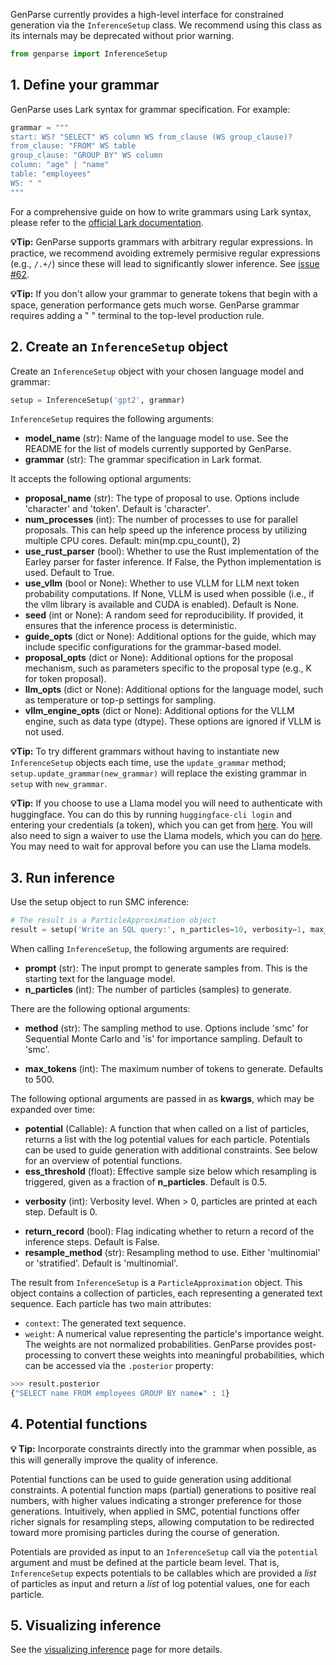 GenParse currently provides a high-level interface for constrained generation via the `InferenceSetup` class. We recommend using this class as its internals may be deprecated without prior warning. 

```python
from genparse import InferenceSetup
```

## 1. Define your grammar 

GenParse uses Lark syntax for grammar specification. For example:

```python
grammar = """
start: WS? "SELECT" WS column WS from_clause (WS group_clause)?
from_clause: "FROM" WS table
group_clause: "GROUP BY" WS column
column: "age" | "name"
table: "employees"
WS: " "
"""
```

For a comprehensive guide on how to write grammars using Lark syntax, please refer to the [official Lark documentation](https://lark-parser.readthedocs.io/en/latest/grammar.html).

**💡Tip:** GenParse supports grammars with arbitrary regular expressions. In practice, we recommend avoiding extremely permisive regular expressions (e.g., `/.+/`) since these will lead to significantly slower inference. See [issue #62](https://github.com/probcomp/genparse/issues/62).

**💡Tip:** If you don't allow your grammar to generate tokens that begin with a space, generation performance gets much worse. GenParse grammar requires adding a " " terminal to the top-level production rule.

## 2. Create an `InferenceSetup` object

Create an `InferenceSetup` object with your chosen language model and grammar:

```python
setup = InferenceSetup('gpt2', grammar)
```

`InferenceSetup` requires the following arguments:

- **model_name** (str): Name of the language model to use. See the README for the list of models currently supported by GenParse.
- **grammar** (str): The grammar specification in Lark format.


It accepts the following optional arguments:

- **proposal_name** (str): The type of proposal to use. Options include 'character' and 'token'. Default is 'character'.
- **num_processes** (int): The number of processes to use for parallel proposals. This can help speed up the inference process by utilizing multiple CPU cores. Default: min(mp.cpu_count(), 2)
- **use_rust_parser** (bool): Whether to use the Rust implementation of the Earley parser for faster inference. If False, the Python implementation is used. Default to True.
- **use_vllm** (bool or None): Whether to use VLLM for LLM next token probability computations. If None, VLLM is used when possible (i.e., if the vllm library is available and CUDA is enabled). Default is None.
- **seed** (int or None): A random seed for reproducibility. If provided, it ensures that the inference process is deterministic.
- **guide_opts** (dict or None): Additional options for the guide, which may include specific configurations for the grammar-based model.
- **proposal_opts** (dict or None): Additional options for the proposal mechanism, such as parameters specific to the proposal type (e.g., K for token proposal).
- **llm_opts** (dict or None): Additional options for the language model, such as temperature or top-p settings for sampling.
- **vllm_engine_opts** (dict or None): Additional options for the VLLM engine, such as data type (dtype). These options are ignored if VLLM is not used.


**💡Tip:** To try different grammars without having to instantiate new `InferenceSetup` objects each time, use the `update_grammar` method; `setup.update_grammar(new_grammar)` will replace the existing grammar in `setup` with `new_grammar`.

**💡Tip:** If you choose to use a Llama model you will need to authenticate with huggingface. You can do this by running `huggingface-cli login` and entering your credentials (a token), which you can get from [here](https://huggingface.co/settings/tokens). You will also need to sign a waiver to use the Llama models, which you can do [here](https://huggingface.co/meta-llama/Meta-Llama-3-8B). You may need to wait for approval before you can use the Llama models.


## 3. Run inference

Use the setup object to run SMC inference:

```python
# The result is a ParticleApproximation object
result = setup('Write an SQL query:', n_particles=10, verbosity=1, max_tokens=25)
```

When calling `InferenceSetup`, the following arguments are required:

- **prompt** (str): The input prompt to generate samples from. This is the starting text for the language model.
- **n_particles** (int): The number of particles (samples) to generate.

There are the following optional arguments:

- **method** (str): The sampling method to use. Options include 'smc' for Sequential Monte Carlo and 'is' for importance sampling. Default to 'smc'.
* **max_tokens** (int): The maximum number of tokens to generate. Defaults to 500.

The following optional arguments are passed in as **kwargs**, which may be expanded over time:

- **potential** (Callable): A function that when called on a list of particles, returns a list with the log potential values for each particle. Potentials can be used to guide generation with additional constraints. See below for an overview of potential functions.
- **ess_threshold** (float): Effective sample size below which resampling is triggered, given as a fraction of **n_particles**. Default is 0.5.
* **verbosity** (int): Verbosity level. When > 0, particles are printed at each step. Default is 0.
- **return_record** (bool): Flag indicating whether to return a record of the inference steps. Default is False.
- **resample_method** (str): Resampling method to use. Either 'multinomial' or 'stratified'. Default is 'multinomial'.

The result from `InferenceSetup` is a `ParticleApproximation` object. This object contains a collection of particles, each representing a generated text sequence. Each particle has two main attributes:

- `context`: The generated text sequence.
- `weight`: A numerical value representing the particle's importance weight. The weights are not normalized probabilities. GenParse provides post-processing to convert these weights into meaningful probabilities, which can be accessed via the `.posterior` property:
```python
>>> result.posterior
{"SELECT name FROM employees GROUP BY name▪" : 1}
```

## 4. Potential functions

**💡 Tip:** Incorporate constraints directly into the grammar when possible, as this will generally improve the quality of inference.

Potential functions can be used to guide generation using additional constraints. A potential function maps (partial) generations to positive real numbers, with higher values indicating a stronger preference for those generations. Intuitively, when applied in SMC, potential functions offer richer signals for resampling steps, allowing computation to be redirected toward more promising particles during the course of generation.

Potentials are provided as input to an `InferenceSetup` call via the `potential` argument and must be defined at the particle beam level. That is, `InferenceSetup` expects potentials to be callables which are provided a *list* of particles as input and return a *list* of log potential values, one for each particle. 

## 5. Visualizing inference

See the [visualizing inference](./visualizing_inference.md) page for more details.
